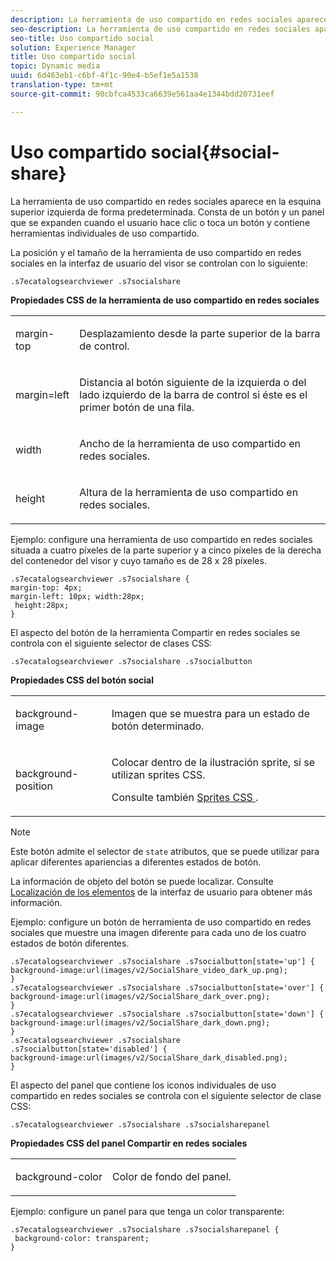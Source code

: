```yaml
---
description: La herramienta de uso compartido en redes sociales aparece en la esquina superior izquierda de forma predeterminada. Consta de un botón y un panel que se expanden cuando el usuario hace clic o toca un botón y contiene herramientas individuales de uso compartido.
seo-description: La herramienta de uso compartido en redes sociales aparece en la esquina superior izquierda de forma predeterminada. Consta de un botón y un panel que se expanden cuando el usuario hace clic o toca un botón y contiene herramientas individuales de uso compartido.
seo-title: Uso compartido social
solution: Experience Manager
title: Uso compartido social
topic: Dynamic media
uuid: 6d463eb1-c6bf-4f1c-90e4-b5ef1e5a1538
translation-type: tm+mt
source-git-commit: 90cbfca4533ca6639e561aa4e1344bdd20731eef

---
```



# Uso compartido social{#social-share}

La herramienta de uso compartido en redes sociales aparece en la esquina superior izquierda de forma predeterminada. Consta de un botón y un panel que se expanden cuando el usuario hace clic o toca un botón y contiene herramientas individuales de uso compartido.

<!--<a id="section_061E550C1C1D4DB2BD663A898895B38C"></a>-->

La posición y el tamaño de la herramienta de uso compartido en redes sociales en la interfaz de usuario del visor se controlan con lo siguiente:

```
.s7ecatalogsearchviewer .s7socialshare
```

**Propiedades CSS de la herramienta de uso compartido en redes sociales**

<table id="table_C48C56E696304C9BAFEE71BA9EA9A174"> 
 <tbody> 
  <tr> 
   <td colname="col1"> <p> <span class="codeph"> margin-top </span> </p> </td> 
   <td colname="col2"> <p> Desplazamiento desde la parte superior de la barra de control. </p> </td> 
  </tr> 
  <tr> 
   <td colname="col1"> <p> <span class="codeph"> margin=left </span> </p> </td> 
   <td colname="col2"> <p> Distancia al botón siguiente de la izquierda o del lado izquierdo de la barra de control si éste es el primer botón de una fila. </p> </td> 
  </tr> 
  <tr> 
   <td colname="col1"> <p> <span class="codeph"> width </span> </p> </td> 
   <td colname="col2"> <p> Ancho de la herramienta de uso compartido en redes sociales. </p> </td> 
  </tr> 
  <tr> 
   <td colname="col1"> <p> <span class="codeph"> height </span> </p> </td> 
   <td colname="col2"> <p>Altura de la herramienta de uso compartido en redes sociales. </p> </td> 
  </tr> 
 </tbody> 
</table>

Ejemplo: configure una herramienta de uso compartido en redes sociales situada a cuatro píxeles de la parte superior y a cinco píxeles de la derecha del contenedor del visor y cuyo tamaño es de 28 x 28 píxeles.

```
.s7ecatalogsearchviewer .s7socialshare { 
margin-top: 4px; 
margin-left: 10px; width:28px; 
 height:28px; 
}
```

El aspecto del botón de la herramienta Compartir en redes sociales se controla con el siguiente selector de clases CSS:

```
.s7ecatalogsearchviewer .s7socialshare .s7socialbutton
```

**Propiedades CSS del botón social**

<table id="table_A18B6978EC304C378F5FE92DD44D138D"> 
 <tbody> 
  <tr> 
   <td colname="col1"> <p> <span class="codeph"> background-image </span> </p> </td> 
   <td colname="col2"> <p> Imagen que se muestra para un estado de botón determinado. </p> </td> 
  </tr> 
  <tr> 
   <td colname="col1"> <p> <span class="codeph"> background-position </span> </p> </td> 
   <td colname="col2"> <p> Colocar dentro de la ilustración sprite, si se utilizan sprites CSS. </p> <p>Consulte también <a href="../../../c-html5-s7-aem-asset-viewers/c-html5-ecatsearch-viewer-about/c-html5-ecatsearch-viewer-customizingviewer/c-html5-ecatsearch-viewer-customizingviewer.md#section-9d570f95eb2443aca74c1b02f6e89aff" format="dita" scope="local"> Sprites CSS </a>. </p> </td> 
  </tr> 
 </tbody> 
</table>

>[!NOTE]
>
>Este botón admite el selector de `state` atributos, que se puede utilizar para aplicar diferentes apariencias a diferentes estados de botón.

La información de objeto del botón se puede localizar. Consulte [Localización de los elementos](../../../c-html5-s7-aem-asset-viewers/c-html5-ecatsearch-viewer-about/c-html5-ecatsearch-viewer-localization.md#concept-cbfc39344c494eb7b9f6a272cff0cc74) de la interfaz de usuario para obtener más información.

Ejemplo: configure un botón de herramienta de uso compartido en redes sociales que muestre una imagen diferente para cada uno de los cuatro estados de botón diferentes.

```
.s7ecatalogsearchviewer .s7socialshare .s7socialbutton[state='up'] { 
background-image:url(images/v2/SocialShare_video_dark_up.png); 
} 
.s7ecatalogsearchviewer .s7socialshare .s7socialbutton[state='over'] { 
background-image:url(images/v2/SocialShare_dark_over.png); 
} 
.s7ecatalogsearchviewer .s7socialshare .s7socialbutton[state='down'] { 
background-image:url(images/v2/SocialShare_dark_down.png); 
} 
.s7ecatalogsearchviewer .s7socialshare .s7socialbutton[state='disabled'] { 
background-image:url(images/v2/SocialShare_dark_disabled.png); 
}
```

El aspecto del panel que contiene los iconos individuales de uso compartido en redes sociales se controla con el siguiente selector de clase CSS:

```
.s7ecatalogsearchviewer .s7socialshare .s7socialsharepanel
```

**Propiedades CSS del panel Compartir en redes sociales**

<table id="table_86E777A5851F47D6A49D966E24A9A6CD"> 
 <tbody> 
  <tr> 
   <td colname="col1"> <p> <span class="codeph"> background-color </span> </p> </td> 
   <td colname="col2"> <p>Color de fondo del panel. </p> </td> 
  </tr> 
 </tbody> 
</table>

Ejemplo: configure un panel para que tenga un color transparente:

```
.s7ecatalogsearchviewer .s7socialshare .s7socialsharepanel { 
 background-color: transparent; 
}
```

